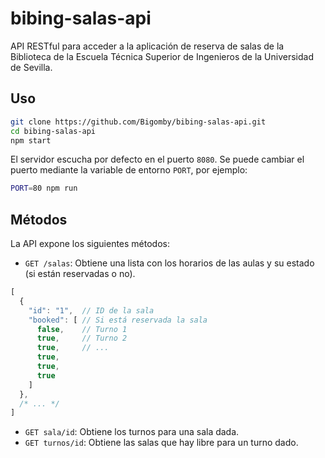 # bibing-salas-api

API RESTful para acceder a la aplicación de reserva de salas de la Biblioteca
de la Escuela Técnica Superior de Ingenieros de la Universidad de Sevilla.

## Uso

```bash
git clone https://github.com/Bigomby/bibing-salas-api.git
cd bibing-salas-api
npm start
```

El servidor escucha por defecto en el puerto `8080`. Se puede cambiar el puerto
mediante la variable de entorno `PORT`, por ejemplo:

```bash
PORT=80 npm run
```

## Métodos

La API expone los siguientes métodos:

- `GET /salas`: Obtiene una lista con los horarios de las aulas y su
estado (si están reservadas o no).

```javascript
[
  {
    "id": "1",  // ID de la sala
    "booked": [ // Si está reservada la sala
      false,    // Turno 1
      true,     // Turno 2
      true,     // ...
      true,
      true,
      true
    ]
  },
  /* ... */
]
```

- `GET sala/id`: Obtiene los turnos para una sala dada.
- `GET turnos/id`: Obtiene las salas que hay libre para un turno dado.
